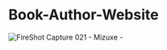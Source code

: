 # Book-Author-Website
![FireShot Capture 021 - Mizuxe - ](https://user-images.githubusercontent.com/47064496/71710327-ef333680-2e25-11ea-8b49-315a4b201334.png)

